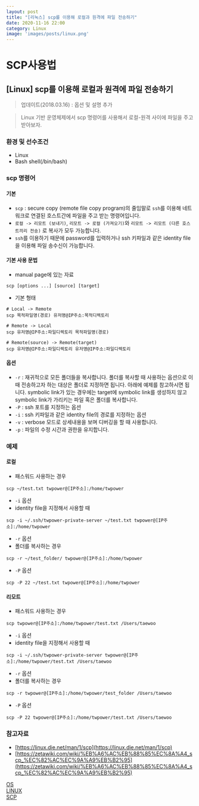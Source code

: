 ```yaml
---
layout: post
title: "[리눅스] scp를 이용해 로컬과 원격에 파일 전송하기"
date: 2020-11-16 22:00
category: Linux
image: 'images/posts/linux.png'
---
```

# SCP사용법

## \[Linux\] scp를 이용해 로컬과 원격에 파일 전송하기

> 업데이트\(2018.03.16\) : 옵션 및 설명 추가

> Linux 기반 운영체제에서 scp 명령어를 사용해서 로컬-원격 사이에 파일을 주고 받아보자.

### 환경 및 선수조건 

* Linux
* Bash shell\(/bin/bash\)

### scp 명령어 

#### 기본 
* `scp` : secure copy (remote file copy program)의 줄임말로 `ssh`를 이용해 네트워크로 연결된 호스트간에 파일을 주고 받는 명령어입니다.
* `로컬 -> 리모트 (보내기)`, `리모트 -> 로컬 (가져오기)`와 `리모트 -> 리모트 (다른 호스트끼리 전송)` 로 복사가 모두 가능합니다.
* `ssh`를 이용하기 때문에 password를 입력하거나 ssh 키파일과 같은 identity file을 이용해 파일 송수신이 가능합니다.

#### 기본 사용 문법

* manual page에 있는 자료

```text
scp [options ...] [source] [target]
```

* 기본 형태

```text
# Local -> Remote
scp 목적파일명(경로) 유저명@IP주소:목적디렉토리
```

```text
# Remote -> Local
scp 유저명@IP주소:파일디렉토리 목적파일명(경로)
```

```text
# Remote(source) -> Remote(target)
scp 유저명@IP주소:파일디렉토리 유저명@IP주소:파일디렉토리
```

#### 옵션 
* `-r` : 재귀적으로 모든 폴더들을 복사합니다. 폴더를 복사할 때 사용하는 옵션으로 이때 전송하고자 하는 대상은 폴더로 지정하면 됩니다. 아래에 예제를 참고하시면 됩니다. symbolic link가 있는 경우에는 target에 symbolic link를 생성하지 않고 symbolic link가 가리키는 파일 혹은 폴더를 복사합니다.
* `-P` : ssh 포트를 지정하는 옵션
* `-i` : ssh 키파일과 같은 identity file의 경로를 지정하는 옵션
* `-v` : verbose 모드로 상세내용을 보며 디버깅을 할 때 사용합니다.
* `-p` : 파일의 수정 시간과 권한을 유지합니다.

### 예제 
#### 로컬 

* 패스워드 사용하는 경우

```text
scp ~/test.txt twpower@[IP주소]:/home/twpower
```

* `-i` 옵션
* identity file을 지정해서 사용할 때

```text
scp -i ~/.ssh/twpower-private-server ~/test.txt twpower@[IP주소]:/home/twpower
```

* `-r` 옵션
* 폴더를 복사하는 경우

```text
scp -r ~/test_folder/ twpower@[IP주소]:/home/twpower
```

* `-P` 옵션

```text
scp -P 22 ~/test.txt twpower@[IP주소]:/home/twpower
```

#### 리모트 

* 패스워드 사용하는 경우

```text
scp twpower@[IP주소]:/home/twpower/test.txt /Users/taewoo
```

* `-i` 옵션
* identity file을 지정해서 사용할 때

```text
scp -i ~/.ssh/twpower-private-server twpower@[IP주소]:/home/twpower/test.txt /Users/taewoo
```

* `-r` 옵션
* 폴더를 복사하는 경우

```text
scp -r twpower@[IP주소]:/home/twpower/test_folder /Users/taewoo
```

* `-P` 옵션

```text
scp -P 22 twpower@[IP주소]:/home/twpower/test.txt /Users/taewoo
```

### 참고자료 <a id="&#xCC38;&#xACE0;&#xC790;&#xB8CC;"></a>

* [https://linux.die.net/man/1/scp](https://linux.die.net/man/1/scp)
* [https://zetawiki.com/wiki/%EB%A6%AC%EB%88%85%EC%8A%A4_scp_%EC%82%AC%EC%9A%A9%EB%B2%95](https://zetawiki.com/wiki/%EB%A6%AC%EB%88%85%EC%8A%A4_scp_%EC%82%AC%EC%9A%A9%EB%B2%95)

[OS](https://twpower.github.io/tags#OS)   
[LINUX](https://twpower.github.io/tags#Linux)   
[SCP](https://twpower.github.io/tags#scp)   

